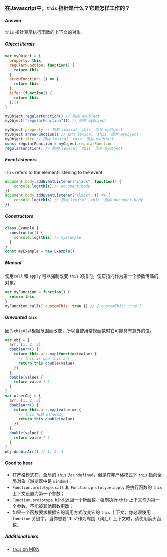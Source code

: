 ### 在Javascript中，`this` 指针是什么？它是怎样工作的？

#### Answer

`this` 指针表示执行函数的上下文的对象。

##### Object literals

```js
var myObject = {
  property: this,
  regularFunction: function() {
    return this
  },
  arrowFunction: () => {
    return this
  },
  iife: (function() {
    return this
  })()
}

myObject.regularFunction() // 指向 myObject
myObject["regularFunction"]() // 指向 myObject

myObject.property // 指向 lexical `this` 而非 myObject
myObject.arrowFunction() // 指向 lexical `this` 而非 myObject
myObject.iife // 指向 lexical `this` 而非 myObject
const regularFunction = myObject.regularFunction
regularFunction() // 指向 lexical `this` 而非 myObject
```

##### Event listeners

`this` refers to the element listening to the event.

```js
document.body.addEventListener("click", function() {
    console.log(this) // document.body
})
document.body.addEventListener("click", () => {
    console.log(this) // 指向 lexical `this` 而非 document.body
})
```

##### Constructors

```js
class Example {
  constructor() {
    console.log(this) // myExample
  }
}
const myExample = new Example()
```

##### Manual

使用`call` 和 `apply` 可以强制改变 `this` 的指向，使它指向作为第一个参数传递的对象。

```js
var myFunction = function() {
  return this
}
myFunction.call({ customThis: true }) // { customThis: true }
```

##### Unwanted `this`

因为`this`可以根据范围而改变，所以当使用常规函数时它可能具有意外的值。

```js
var obj = {
  arr: [1, 2, 3],
  doubleArr() {
    return this.arr.map(function(value) {
      // this is now this.arr
      return this.double(value)
    })
  },
  double(value) {
    return value * 2
  }
}
var otherObj = {
  arr: [1, 2, 3],
  doubleArr() {
    return this.arr.map(value => {
      // this 指向 otherObj
      return this.double(value)
    })
  },
  double(value) {
    return value * 2
  }
}
obj.doubleArr() // 1, 2, 3
```

#### Good to hear

* 在严格模式在，全局的 `this` 为 `undefined`，但是在非严格模式下 `this` 指向全局对象（游览器中是 `window`）；
* `Function.prototype.call` 和 `Function.prototype.apply` 将执行函数的 `this` 上下文设置为第一个参数；
* `Function.prototype.bind` 返回一个新函数，强制执行 `this` 上下文作为第一个参数，不能被其他函数更改；
* 如果一个函数要求根据它的调用方式改变它的 `this` 上下文，你必须使用 `function` 关键字。当你想要“this”作为周围（词汇）上下文时，请使用箭头函数。

##### Additional links

* [`this` on MDN](https://developer.mozilla.org/en-US/docs/Web/JavaScript/Reference/Operators/this)

<!-- tags: (javascript) -->

<!-- expertise: (2) -->
